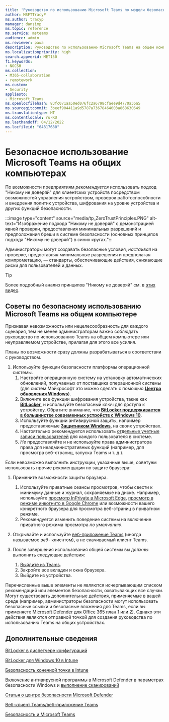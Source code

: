 ```yaml
---
title: 'Руководство по использованию Microsoft Teams по модели безопасности "Никому не доверяй": как безопасно использовать Teams на общих компьютерах'
author: MSFTTracyP
ms.author: tracyp
manager: dansimp
ms.topic: reference
ms.service: msteams
audience: admin
ms.reviewer: pawa
description: Руководство по использованию Microsoft Teams на общем компьютере рабочего места по модели "Никому не доверяй".
ms.localizationpriority: high
search.appverid: MET150
f1.keywords:
- NOCSH
ms.collection:
- M365-collaboration
- remotework
ms.custom:
- Security
appliesto:
- Microsoft Teams
ms.openlocfilehash: 83fc071aa50ed076fc2a6798cfaee9d4770a36a5
ms.sourcegitcommit: 3beef904411a9d5787a73678464003a868630649
ms.translationtype: HT
ms.contentlocale: ru-RU
ms.lasthandoff: 04/12/2022
ms.locfileid: "64817680"
---
```

# <a name="use-microsoft-teams-securely-on-shared-computers"></a>Безопасное использование Microsoft Teams на общих компьютерах

По возможности предприятиям *рекомендуется* использовать подход "Никому не доверяй" для клиентских устройств посредством возможностей управления устройством, проверок работоспособности и внедрения политик устройства, шифрования на уровне устройства и других функций безопасности.

:::image type="content" source="media/tp_ZeroTrustPrinciples.PNG" alt-text="Изображение подхода &quot;Никому не доверяй&quot; c демонстрацией явной проверки, предоставления минимальных разрешений и предположения бреши в системе безопасности (основных принципов подхода &quot;Никому не доверяй&quot;) в синих кругах.":::

Администраторы могут создавать безопасные условия, *настаивая* на проверке, предоставляя минимальные разрешения и предполагая компрометацию, — стандарты, обеспечивающие действия, снижающие риски для пользователей и данных.

> [!TIP]
> Более подробный анализ принципов "Никому не доверяй" см. в [этих видео](/security/ciso-workshop/ciso-workshop-module-3#part-2-zero-trust-definition-and-models-1537).

## <a name="tips-for-using-microsoft-teams-securely-from-a-shared-computer"></a>Советы по безопасному использованию Microsoft Teams на общем компьютере

Признавая невозможность или нецелесообразность для каждого сценария, тем не менее администраторам важно соблюдать руководство по использованию Teams на общем компьютере или неуправляемом устройстве, прилагая для этого все усилия.

Планы по возможности сразу должны разрабатываться в соответствии с руководством.

1. Используйте функции безопасности платформы операционной системы.
    1. Настройте операционную систему на установку автоматических обновлений, получаемых от поставщика операционной системы (для систем Майкрософт это можно сделать с помощью [**Центра обновления Windows**](https://support.microsoft.com/help/12373/windows-update-faq)). 
    1. Включите все функции шифрования устройства, такие как [**BitLocker**](/windows/security/information-protection/bitlocker/bitlocker-overview), и используйте безопасный ключ для доступа к устройству. Обратите внимание, что [**BitLocker поддерживается в большинстве современных устройств с Windows 10**](/windows/security/information-protection/bitlocker/bitlocker-device-encryption-overview-windows-10). 
    1. Используйте функции антивирусной защиты, например предоставляемые [**Защитником Windows**](/windows/security/threat-protection/microsoft-defender-antivirus/microsoft-defender-antivirus-in-windows-10), на своих устройствах.
    1. Настоятельно рекомендуется использовать [отдельные учетные записи пользователей](https://support.microsoft.com/help/4026923/windows-10-create-a-local-user-or-administrator-account) для каждого пользователя в системе.
    1. *Не* предоставляйте и не используйте права администратора права для неадминистративных функций (например, для просмотра веб-страниц, запуска Teams и т. д.).

Если невозможно выполнить инструкции, указанные выше, советуем использовать прочие рекомендации по защите браузера:

1. Примените возможности защиты браузера.
    1. Используйте приватные сеансы просмотров, чтобы свести к минимуму данные и журнал, сохраняемые на диске. Например, используйте [просмотр InPrivate в Microsoft Edge](https://support.microsoft.com/help/4533513/microsoft-edge-browse-inprivate), [просмотр в режиме инкогнито в Google Chrome](https://support.google.com/chrome/answer/95464?co=GENIE.Platform%3DDesktop&hl=en) или возможности вашего конкретного браузера для просмотра веб-страниц в приватном режиме.
    1. Рекомендуется изменить поведение системы на включение приватного режима просмотра *по умолчанию*.

2. Открывайте и используйте [веб-приложение Teams](https://teams.microsoft.com) (иногда называемое *веб-* клиентом), а не скачиваемый клиент Teams.

3. После завершения использования общей системы вы должны выполнить следующие действия:
    1. [Выйдите из Teams](https://support.microsoft.com/office/sign-out-of-teams-a6d76e69-e1dd-4bc4-8e5f-04ba48384487).
    1. Закройте все вкладки и окна браузера.
    1. Выйдите из устройства.

Перечисленные выше элементы не являются исчерпывающим списком рекомендаций или элементов безопасности, охватывающих все случаи. Могут существовать дополнительные действия, применяемые в вашей среде (например, администраторы безопасности могут использовать безопасные ссылки и безопасные вложения для Teams, если вы применяете [Microsoft Defender для Office 365 план 1 или 2](/microsoft-365/security/office-365-security/overview?view=o365-worldwide)). Однако эти действия являются отправной точкой для создания руководства по использованию Teams на общих устройствах.

## <a name="more-information"></a>Дополнительные сведения

[BitLocker в диспетчере конфигураций](/mem/configmgr/protect/deploy-use/bitlocker/deploy-management-agent)

[BitLocker для Windows 10 в Intune](/mem/intune/protect/encrypt-devices)

[Безопасность конечной точки в Intune](/mem/intune/protect/endpoint-security)

[Включение](/windows/security/threat-protection/microsoft-defender-antivirus/microsoft-defender-security-center-antivirus#ensure-microsoft-defender-antivirus-is-enabled-in-the-windows-security-app) антивирусной программы в Microsoft Defender в параметрах безопасности Windows и [выполнение сканирований](/windows/security/threat-protection/microsoft-defender-antivirus/microsoft-defender-security-center-antivirus#run-a-scan-with-the-windows-security-app)

[Статья о центре безопасности Microsoft Defender](/windows/security/threat-protection/microsoft-defender-antivirus/microsoft-defender-security-center-antivirus)

[Веб-клиент Teams/веб-приложение Teams](./get-clients.md#browser-client)

[Безопасность и Microsoft Teams](./teams-security-guide.md)
